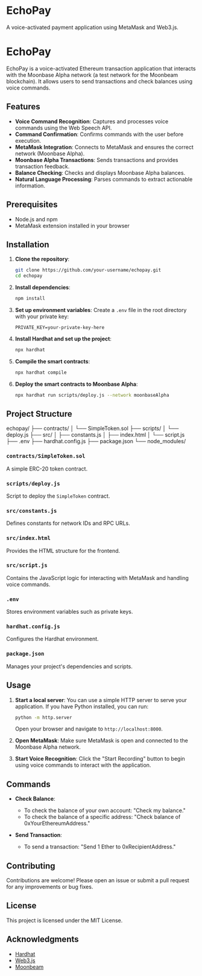 # EchoPay
A voice-activated payment application using MetaMask and Web3.js.
# EchoPay

EchoPay is a voice-activated Ethereum transaction application that interacts with the Moonbase Alpha network (a test network for the Moonbeam blockchain). It allows users to send transactions and check balances using voice commands.

## Features

- **Voice Command Recognition**: Captures and processes voice commands using the Web Speech API.
- **Command Confirmation**: Confirms commands with the user before execution.
- **MetaMask Integration**: Connects to MetaMask and ensures the correct network (Moonbase Alpha).
- **Moonbase Alpha Transactions**: Sends transactions and provides transaction feedback.
- **Balance Checking**: Checks and displays Moonbase Alpha balances.
- **Natural Language Processing**: Parses commands to extract actionable information.

## Prerequisites

- Node.js and npm
- MetaMask extension installed in your browser

## Installation

1. **Clone the repository**:
    ```bash
    git clone https://github.com/your-username/echopay.git
    cd echopay
    ```

2. **Install dependencies**:
    ```bash
    npm install
    ```

3. **Set up environment variables**:
    Create a `.env` file in the root directory with your private key:
    ```env
    PRIVATE_KEY=your-private-key-here
    ```

4. **Install Hardhat and set up the project**:
    ```bash
    npx hardhat
    ```

5. **Compile the smart contracts**:
    ```bash
    npx hardhat compile
    ```

6. **Deploy the smart contracts to Moonbase Alpha**:
    ```bash
    npx hardhat run scripts/deploy.js --network moonbaseAlpha
    ```

## Project Structure
echopay/
├── contracts/
│ └── SimpleToken.sol
├── scripts/
│ └── deploy.js
├── src/
│ ├── constants.js
│ ├── index.html
│ └── script.js
├── .env
├── hardhat.config.js
├── package.json
└── node_modules/

### `contracts/SimpleToken.sol`

A simple ERC-20 token contract.

### `scripts/deploy.js`

Script to deploy the `SimpleToken` contract.

### `src/constants.js`

Defines constants for network IDs and RPC URLs.

### `src/index.html`

Provides the HTML structure for the frontend.

### `src/script.js`

Contains the JavaScript logic for interacting with MetaMask and handling voice commands.

### `.env`

Stores environment variables such as private keys.

### `hardhat.config.js`

Configures the Hardhat environment.

### `package.json`

Manages your project's dependencies and scripts.

## Usage

1. **Start a local server**:
    You can use a simple HTTP server to serve your application. If you have Python installed, you can run:
    ```bash
    python -m http.server
    ```
    Open your browser and navigate to `http://localhost:8000`.

2. **Open MetaMask**:
    Make sure MetaMask is open and connected to the Moonbase Alpha network.

3. **Start Voice Recognition**:
    Click the "Start Recording" button to begin using voice commands to interact with the application.

## Commands

- **Check Balance**:
    - To check the balance of your own account: "Check my balance."
    - To check the balance of a specific address: "Check balance of 0xYourEthereumAddress."
  
- **Send Transaction**:
    - To send a transaction: "Send 1 Ether to 0xRecipientAddress."

## Contributing

Contributions are welcome! Please open an issue or submit a pull request for any improvements or bug fixes.

## License

This project is licensed under the MIT License.

## Acknowledgments

- [Hardhat](https://hardhat.org/)
- [Web3.js](https://web3js.readthedocs.io/)
- [Moonbeam](https://moonbeam.network/)
